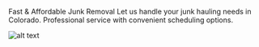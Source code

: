 Fast & Affordable
Junk Removal
Let us handle your junk hauling needs in Colorado. Professional service with convenient scheduling options.

![alt text]([https://github.com/adam-p/markdown-here/raw/master/src/common/images/icon48.png](https://github.com/YourPalZack/junk-t/blob/main/attached_assets/junkt.png) "Main")
